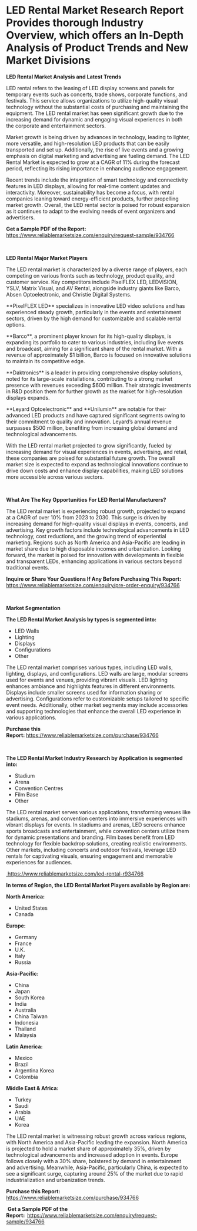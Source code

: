 <p><h1>LED Rental Market Research Report Provides thorough Industry Overview, which offers an In-Depth Analysis of Product Trends and New Market Divisions</h1></p><p><strong>LED Rental Market Analysis and Latest Trends</strong></p>
<p><p>LED rental refers to the leasing of LED display screens and panels for temporary events such as concerts, trade shows, corporate functions, and festivals. This service allows organizations to utilize high-quality visual technology without the substantial costs of purchasing and maintaining the equipment. The LED rental market has seen significant growth due to the increasing demand for dynamic and engaging visual experiences in both the corporate and entertainment sectors.</p><p>Market growth is being driven by advances in technology, leading to lighter, more versatile, and high-resolution LED products that can be easily transported and set up. Additionally, the rise of live events and a growing emphasis on digital marketing and advertising are fueling demand. The LED Rental Market is expected to grow at a CAGR of 11% during the forecast period, reflecting its rising importance in enhancing audience engagement.</p><p>Recent trends include the integration of smart technology and connectivity features in LED displays, allowing for real-time content updates and interactivity. Moreover, sustainability has become a focus, with rental companies leaning toward energy-efficient products, further propelling market growth. Overall, the LED rental sector is poised for robust expansion as it continues to adapt to the evolving needs of event organizers and advertisers.</p></p>
<p><strong>Get a Sample PDF of the Report:&nbsp;</strong> <a href="https://www.reliablemarketsize.com/enquiry/request-sample/934766?utm_campaign=3064&utm_medium=2&utm_source=Github&utm_content=ia&utm_term=18042025&utm_id=led-rental">https://www.reliablemarketsize.com/enquiry/request-sample/934766</a></p>
<p>&nbsp;</p>
<p><strong>LED Rental Major Market Players</strong></p>
<p><p>The LED rental market is characterized by a diverse range of players, each competing on various fronts such as technology, product quality, and customer service. Key competitors include PixelFLEX LED, LEDVISION, YSLV, Matrix Visual, and AV Rental, alongside industry giants like Barco, Absen Optoelectronic, and Christie Digital Systems. </p><p>**PixelFLEX LED** specializes in innovative LED video solutions and has experienced steady growth, particularly in the events and entertainment sectors, driven by the high demand for customizable and scalable rental options. </p><p>**Barco**, a prominent player known for its high-quality displays, is expanding its portfolio to cater to various industries, including live events and broadcast, aiming for a significant share of the rental market. With a revenue of approximately $1 billion, Barco is focused on innovative solutions to maintain its competitive edge.</p><p>**Daktronics** is a leader in providing comprehensive display solutions, noted for its large-scale installations, contributing to a strong market presence with revenues exceeding $600 million. Their strategic investments in R&D position them for further growth as the market for high-resolution displays expands.</p><p>**Leyard Optoelectronic** and **Unilumin** are notable for their advanced LED products and have captured significant segments owing to their commitment to quality and innovation. Leyard’s annual revenue surpasses $500 million, benefiting from increasing global demand and technological advancements.</p><p>With the LED rental market projected to grow significantly, fueled by increasing demand for visual experiences in events, advertising, and retail, these companies are poised for substantial future growth. The overall market size is expected to expand as technological innovations continue to drive down costs and enhance display capabilities, making LED solutions more accessible across various sectors.</p></p>
<p>&nbsp;</p>
<p><strong>What Are The Key Opportunities For LED Rental Manufacturers?</strong></p>
<p><p>The LED rental market is experiencing robust growth, projected to expand at a CAGR of over 10% from 2023 to 2030. This surge is driven by increasing demand for high-quality visual displays in events, concerts, and advertising. Key growth factors include technological advancements in LED technology, cost reductions, and the growing trend of experiential marketing. Regions such as North America and Asia-Pacific are leading in market share due to high disposable incomes and urbanization. Looking forward, the market is poised for innovation with developments in flexible and transparent LEDs, enhancing applications in various sectors beyond traditional events.</p></p>
<p><strong>Inquire or Share Your Questions If Any Before Purchasing This Report:</strong> <a href="https://www.reliablemarketsize.com/enquiry/pre-order-enquiry/934766?utm_campaign=3064&utm_medium=2&utm_source=Github&utm_content=ia&utm_term=18042025&utm_id=led-rental">https://www.reliablemarketsize.com/enquiry/pre-order-enquiry/934766</a></p>
<p>&nbsp;</p>
<p><strong>Market Segmentation</strong></p>
<p><strong>The LED Rental Market Analysis by types is segmented into:</strong></p>
<p><ul><li>LED Walls</li><li>Lighting</li><li>Displays</li><li>Configurations</li><li>Other</li></ul></p>
<p><p>The LED rental market comprises various types, including LED walls, lighting, displays, and configurations. LED walls are large, modular screens used for events and venues, providing vibrant visuals. LED lighting enhances ambiance and highlights features in different environments. Displays include smaller screens used for information sharing or advertising. Configurations refer to customizable setups tailored to specific event needs. Additionally, other market segments may include accessories and supporting technologies that enhance the overall LED experience in various applications.</p></p>
<p><strong>Purchase this Report:&nbsp;</strong><a href="https://www.reliablemarketsize.com/purchase/934766?utm_campaign=3064&utm_medium=2&utm_source=Github&utm_content=ia&utm_term=18042025&utm_id=led-rental">https://www.reliablemarketsize.com/purchase/934766</a></p>
<p>&nbsp;</p>
<p><strong>The LED Rental Market Industry Research by Application is segmented into:</strong></p>
<p><ul><li>Stadium</li><li>Arena</li><li>Convention Centres</li><li>Film Base</li><li>Other</li></ul></p>
<p><p>The LED rental market serves various applications, transforming venues like stadiums, arenas, and convention centers into immersive experiences with vibrant displays for events. In stadiums and arenas, LED screens enhance sports broadcasts and entertainment, while convention centers utilize them for dynamic presentations and branding. Film bases benefit from LED technology for flexible backdrop solutions, creating realistic environments. Other markets, including concerts and outdoor festivals, leverage LED rentals for captivating visuals, ensuring engagement and memorable experiences for audiences.</p></p>
<p><a href="https://www.reliablemarketsize.com/led-rental-r934766?utm_campaign=3064&utm_medium=2&utm_source=Github&utm_content=ia&utm_term=18042025&utm_id=led-rental">&nbsp;https://www.reliablemarketsize.com/led-rental-r934766</a></p>
<p><strong>In terms of Region, the LED Rental Market Players available by Region are:</strong></p>
<p>
    <p> <strong> North America: </strong>
        <ul>
            <li>United States</li>
            <li>Canada</li>
        </ul>
        </p> 
    <p> <strong> Europe: </strong>
        <ul>
            <li>Germany</li>
            <li>France</li>
            <li>U.K.</li>
            <li>Italy</li>
            <li>Russia</li>
        </ul>
        </p> 
    <p> <strong> Asia-Pacific: </strong>
        <ul>
            <li>China</li>
            <li>Japan</li>
            <li>South Korea</li>
            <li>India</li>
            <li>Australia</li>
            <li>China Taiwan</li>
            <li>Indonesia</li>
            <li>Thailand</li>
            <li>Malaysia</li>
        </ul>
        </p> 
    <p> <strong> Latin America: </strong>
        <ul>
            <li>Mexico</li>
            <li>Brazil</li>
            <li>Argentina Korea</li>
            <li>Colombia</li>
        </ul>
        </p> 
    <p> <strong> Middle East & Africa: </strong>
        <ul>
            <li>Turkey</li>
            <li>Saudi</li>
            <li>Arabia</li>
            <li>UAE</li>
            <li>Korea</li>
        </ul>
    </p>
    </p>
<p><p>The LED rental market is witnessing robust growth across various regions, with North America and Asia-Pacific leading the expansion. North America is projected to hold a market share of approximately 35%, driven by technological advancements and increased adoption in events. Europe follows closely with a 30% share, bolstered by demand in entertainment and advertising. Meanwhile, Asia-Pacific, particularly China, is expected to see a significant surge, capturing around 25% of the market due to rapid industrialization and urbanization trends.</p></p>
<p><strong>Purchase this Report: </strong><a href="https://www.reliablemarketsize.com/purchase/934766?utm_campaign=3064&utm_medium=2&utm_source=Github&utm_content=ia&utm_term=18042025&utm_id=led-rental">https://www.reliablemarketsize.com/purchase/934766</a></p>
<p>&nbsp;<strong>Get a Sample PDF of the Report:&nbsp;&nbsp;</strong><a href="https://www.reliablemarketsize.com/enquiry/request-sample/934766?utm_campaign=3064&utm_medium=2&utm_source=Github&utm_content=ia&utm_term=18042025&utm_id=led-rental">https://www.reliablemarketsize.com/enquiry/request-sample/934766</a></p>
<p><strong></strong></p>
<p><p></p><p></p><p></p></p>